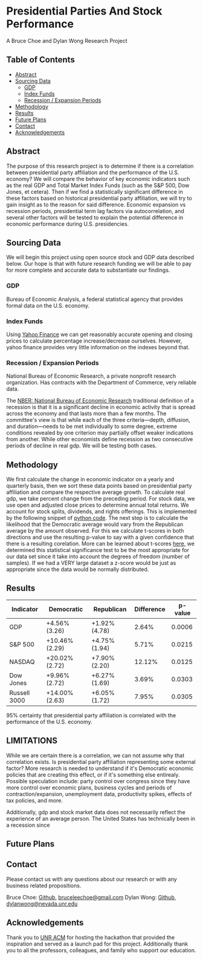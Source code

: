 # Presidential Parties And Stock Performance

A Bruce Choe and Dylan Wong Research Project

## Table of Contents

* [Abstract](#abstract)
* [Sourcing Data](#sourcing-data)
  * [GDP](#gdp)
  * [Index Funds](#index-funds)
  * [Recession / Expansion Periods](#recession-expansion)
* [Methodology](#methodology)
* [Results](#results)
* [Future Plans](#future-plans)
* [Contact](#contact)
* [Acknowledgements](#acknowledgements)

<!-- ABOUT THE PROJECT -->
## Abstract
The purpose of this research project is to determine if there is a correlation between presidential party affiliation and the performance of the U.S. economy? We will compare the behavior of key economic indicators such as the real GDP and Total Market Index Funds (such as the S&P 500, Dow Jones, et cetera). Then if we find a statistically significant difference in these factors based on historical presidential party affiliation, we will try to gain insight as to the reason for said difference. Economic expansion vs recession periods, presidential term lag factors via autocorrelation, and several other factors will be tested to explain the potential difference in economic performance during U.S. presidencies.

<!-- SOURCING DATA -->
## Sourcing Data

We will begin this project using open source stock and GDP data described below. Our hope is that with future research funding we will be able to pay for more complete and accurate data to substantiate our findings.

### GDP

Bureau of Economic Analysis, a federal statistical agency that provides formal data on the U.S. economy.

### Index Funds

Using [Yahoo Finance](https://finance.yahoo.com) we can get reasonably accurate opening and closing prices to calculate percentage increase/decrease ourselves. However, yahoo finance provides very little information on the indexes beyond that.

### Recession / Expansion Periods
National Bureau of Economic Research, a private nonprofit research organization. Has contracts with the Department of Commerce, very reliable data. 

The [NBER: National Bureau of Economic Research](https://www.nber.org/research/data/us-business-cycle-expansions-and-contractions) traditional definition of a recession is that it is a significant decline in economic activity that is spread across the economy and that lasts more than a few months. The committee's view is that while each of the three criteria—depth, diffusion, and duration—needs to be met individually to some degree, extreme conditions revealed by one criterion may partially offset weaker indications from another. While other economists define recession as two consecutive periods of decline in real gdp. We will be testing both cases.

<!-- METHODOLOGY -->
## Methodology

We first calculate the change in economic indicator on a yearly and quarterly basis, then we sort these data points based on presidential party affiliation and compare the respective average growth. To calculate real gdp, we take percent change from the preceding period. For stock data, we use open and adjusted close prices to determine annual total returns. We account for stock splits, dividends, and rights offerings. This is implemented by the following snippet of [python code](https://github.com/Wong-Innovations/PresidentialPartiesAndStockPerformance/blob/aff5aa3d0661e8f8dfda7234b4a89d7ffe239407/IXIC/IXIC.py#L119-L130). The next step is to calculate the likelihood that the Democratic average would vary from the Republican average by the amount observed. For this we calculate t-scores in both directions and use the resulting p-value to say with a given confidence that there is a resulting corelation. More can be learned about t-scores [here](https://www.statisticshowto.com/probability-and-statistics/t-distribution/t-score-formula/), we determined this statistical significance test to be the most appropriate for our data set since it take into account the degrees of freedom (number of samples). If we had a VERY large dataset a z-score would be just as appropriate since the data would be normally distributed.

<!-- RESULTS -->
## Results

| Indicator    | Democratic     | Republican    | Difference | p-value |
|--------------|----------------|---------------|------------|---------|
| GDP          | +4.56% (3.26)  | +1.92% (4.78) | 2.64%      | 0.0006  |
| S&P 500      | +10.46% (2.29) | +4.75% (1.94) | 5.71%      | 0.0215  |
| NASDAQ       | +20.02% (2.72) | +7.90% (2.20) | 12.12%     | 0.0125  |
| Dow Jones    | +9.96% (2.72)  | +6.27% (1.69) | 3.69%      | 0.0303  |
| Russell 3000 | +14.00% (2.63) | +6.05% (1.72) | 7.95%      | 0.0305  |

95% certainty that presidential party affiliation is correlated with the performance of the U.S. economy.

<!-- LIMITATIONS -->
## LIMITATIONS
While we are certain there is a correlation, we can not assume why that correlation exists. Is presidential party affiliation representing some external factor?
More research is needed to understand if it's Democratic economic policies that are creating this effect, or if it's something else entirealy. 
Possible speculation include: party control over congress since they have more control over economic plans, business cycles and periods of contraction/expansion, unemployment data, productivity spikes, effects of tax policies, and more. 

Additionally, gdp and stock market data does not necessarily reflect the experience of an average person. The United States has technically been in a recession since   


<!-- FUTURE PLANS -->
## Future Plans



<!-- CONTACT -->
## Contact

Please contact us with any questions about our research or with any business related propositions.

Bruce Choe: [Github](https://github.com/BruceChoe), [bruceleechoe@gmail.com](bruceleechoe@gmail.com)
Dylan Wong: [Github](https://github.com/Wong-Innovations), [dylanwong@nevada.unr.edu](dylanwong@nevada.unr.edu)

<!-- ACKNOWLEDGEMENTS -->
## Acknowledgements

Thank you to [UNR ACM](https://acm.cse.unr.edu/) for hosting the hackathon that provided the inspiration and served as a launch pad for this project.
Additionally thank you to all the professors, colleagues, and family who support our education.
